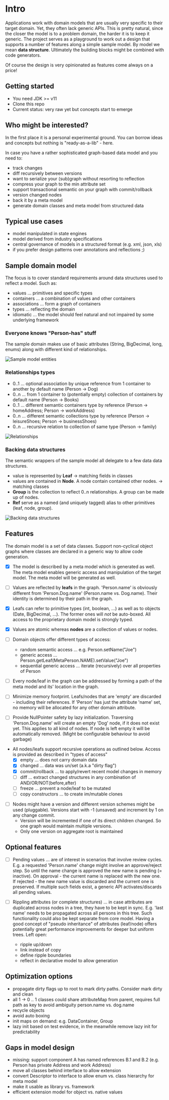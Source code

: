 # Intro
Applications work with domain models that are usually very specific to their target domain. Yet, they
often lack generic APIs. This is pretty natural, since the closer the model is to a problem domain, 
the harder it is to keep it generic.
The project serves as a playground to work out a design that supports a number of features along a
simple sample model. By model we mean **data structure**.
Ultimately the building blocks might be combined with code generators.

Of course the design is very opinionated as features come always on a price!

## Getting started
- You need JDK >= v11
- Clone this repo
- Current status: very raw yet but concepts start to emerge

## Who might be interested?
In the first place it is a personal experimental ground. You can borrow ideas and concepts but 
nothing is "ready-as-a-lib" - here.

In case you have a rather sophisticated graph-based data model and you need to:
- track changes
- diff recursively between versions
- want to serialize your (sub)graph without resorting to reflection
- compress your graph to the min attribute set
- support transactional semantic on your graph with commit/rollback
- version changed nodes
- back it by a meta model
- generate domain classes and meta model from structured data


## Typical use cases
- model manipulated in state engines
- model derived from industry specifications
- central governance of models in a structured format (e.g. xml, json, xls)
- if you prefer design patterns over annotations and reflections ;)


## Sample domain model
The focus is to cover standard requirements around data structures used to reflect a model. 
Such as:
- values ... primitives and specific types
- containers ... a combination of values and other containers
- associations ... form a graph of containers
- types ... reflecting the domain
- idiomatic ... the model should feel natural and not impaired by some underlying framework

### Everyone knows "Person-has" stuff
The sample domain makes use of basic attributes (String, BigDecimal, long, enums) along with 
different kind of relationships.
 
![Sample model entities](./doc/pics/1_small.png)

### Relationships types
- 0..1 ... optional association by unique reference from 1 container to another by default name (Person -> Dog)
- 0..n ... from 1 container to (potentially empty) collection of containers by default name (Person -> Books) 
- 0..1 ... different semantic containers type by reference (Person -> homeAddress; Person -> workAddress)
- 0..n ... different semantic collections type by reference (Person -> leisureShoes; Person -> businessShoes)
- 0..n ... recursive relation to collection of same type (Person -> family)

![Relationships](./doc/pics/2_small.png)

### Backing data structures

The semantic wrappers of the sample model all delegate to a few data data structures. 
- value is represented by **Leaf** -> matching fields in classes
- values are contained in **Node**. A node contain contained other nodes. -> matching classes
- **Group** is the collection to reflect 0..n relationships. A group can be made up of nodes.
- **Ref** serve as a named (and uniquely tagged) alias to other primitives (leaf, node, group).

![Backing data structures](./doc/pics/3_small.png)


## Features
The domain model is a set of data classes. Support non-cyclical object graphs where classes are 
declared in a generic way to allow code generation.

- [x] The model is described by a meta model which is generated as well. The meta model 
    enables generic access and manipulation of the target model. The meta model will be generated as 
    well.

- [ ] Values are reflected by **leafs** in the graph. 'Person.name' is obviously different from 
    'Person.Dog.name' (Person.name vs. Dog.name). Their identity is determined by their path in the 
    graph. 

- [x] Leafs can refer to primitive types (int, boolean, ...) as well as to objects (Date, 
    BigDecimal, ...). The former ones will _not_ be auto-boxed. All access to the proprietary domain 
    model is strongly typed.

- [x] Values are atomic whereas **nodes** are a collection of values or nodes.

- [ ] Domain objects offer different types of access:
    - random semantic access ... e.g. Person.setName("Joe")
    - generic access ... Person.getLeaf(MetaPerson.NAME).setValue("Joe")
    - sequential generic access ... iterate (recursively) over all properties of Person

- [ ] Every node/leaf in the graph can be addressed by forming a path of the meta model and its' 
    location in the graph.

- [ ] Minimize memory footprint. Leafs/nodes that are 'empty' are discarded - including 
    their references. If 'Person' has just the attribute 'name' set, no memory will be allocated for 
    any other domain attribute. 

- [ ] Provide NullPointer safety by lazy initialization. Traversing 'Person.Dog.name' will create an 
    empty 'Dog' node, if it does not exist yet. This applies to all kind of nodes. If node is left 
    empty it will be automatically removed. (Might be configurable behaviour to avoid garbage) 
 
- All nodes/leafs support recursive operations as outlined below. Access is provided as described in 
    "types of access"
    - [x] empty ... does not carry domain data
    - [x] changed ... data was un/set (a.k.a "dirty flag")
    - [x] commit/rollback ... to apply/revert recent model changes in memory
    - [ ] diff ... extract changed structures in any combination of AND/OR/NOT(before,after)
    - [ ] freeze ... prevent a node/leaf to be mutated
    - [ ] copy constructors ... to create im/mutable clones
    
- [ ] Nodes might have a version and different version schemes might be used (pluggable). 
    Versions start with -1 (unsaved) and increment by 1 on any change commit.
    - Version will be incremented if one of its direct children changed. So one graph would maintain
        multiple versions.
    - Only one version on aggregate root is maintained
 
## Optional features
- [ ] Pending values ... are of interest in scenarios that involve review cycles.
    E.g. a requested 'Person.name' change might involve an approve/reject step. So until the name 
    change is approved the new name is pending (= inactive). On approval - the current name is replaced 
    with the new one. If rejected - the new name value is discarded and the current one is preserved. 
    If multiple such fields exist, a generic API activates/discards all pending values.

- [ ] Rippling attributes (or complete structures) ... in case attributes are duplicated across nodes
    in a tree, they have to be kept in sync. E.g. 'last name' needs to be propagated across all persons
    in this tree. Such functionality could also be kept separate from core model. Having a good concept
    of "pseudo inheritance" of attributes (leaf/node) offers potentially great performance improvements 
    for deeper but uniform trees. Left open:
    - ripple up/down
    - link instead of copy
    - define ripple boundaries
    - reflect in declarative model to allow generation
   

## Optimization options
- propagate dirty flags up to root to mark dirty paths. Consider mark dirty and clean
- all 1 -> 0 .. 1 classes could share attributeMap from parent, requires full path as key 
    to avoid ambiguity person.name vs. dog.name
- recycle objects
- avoid auto boxing
- init maps on demand: e.g. DataContainer, Group
- lazy init based on test evidence, in the meanwhile remove lazy init for predictability 

## Gaps in model design
- missing: support component A has named references B.1 and B.2 
  (e.g. Person has private Address and work Address)
- move all classes behind interface to allow extension
- convert Descriptor to interface to allow enum vs. class hierarchy for meta model
- make it usable as library vs. framework
- efficient extension model for object vs. native values
